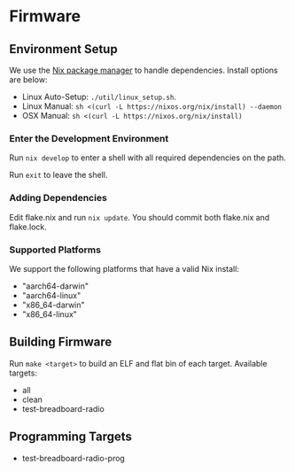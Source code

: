 # Firmware

## Environment Setup

We use the [Nix package manager](https://nixos.org/) to handle dependencies. Install options are below:
- Linux Auto-Setup: `./util/linux_setup.sh`.
- Linux Manual: `sh <(curl -L https://nixos.org/nix/install) --daemon`
- OSX Manual: `sh <(curl -L https://nixos.org/nix/install)`

### Enter the Development Environment

Run `nix develop` to enter a shell with all required dependencies on the path.

Run `exit` to leave the shell.

### Adding Dependencies

Edit flake.nix and run `nix update`. You should commit both flake.nix and flake.lock.

### Supported Platforms

We support the following platforms that have a valid Nix install:
- "aarch64-darwin"
- "aarch64-linux"
- "x86\_64-darwin"
- "x86\_64-linux"

## Building Firmware

Run `make <target>` to build an ELF and flat bin of each target. Available targets:

- all
- clean
- test-breadboard-radio

## Programming Targets

- test-breadboard-radio-prog


